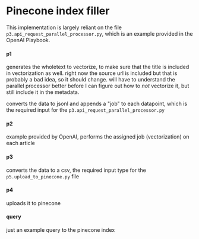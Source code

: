 # Pinecone index filler

This implementation is largely reliant on the file `p3.api_request_parallel_processor.py`, which is an example provided in the OpenAI Playbook.

#### p1
generates the wholetext to vectorize, to make sure that the title is included in vectorization as well. right now the source url is included but that is probably a bad idea, so it should change. will have to understand the parallel processor better before I can figure out how to *not* vectorize it, but still include it in the metadata.

converts the data to jsonl and appends a "job" to each datapoint, which is the required input for the `p3.api_request_parallel_processor.py`

#### p2
example provided by OpenAI, performs the assigned job (vectorization) on each article

#### p3
converts the data to a csv, the required input type for the `p5.upload_to_pinecone.py` file

#### p4
uploads it to pinecone

#### query
just an example query to the pinecone index
